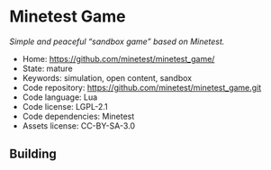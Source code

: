 # Minetest Game

_Simple and peaceful “sandbox game” based on Minetest._

- Home: https://github.com/minetest/minetest_game/
- State: mature
- Keywords: simulation, open content, sandbox
- Code repository: https://github.com/minetest/minetest_game.git
- Code language: Lua
- Code license: LGPL-2.1
- Code dependencies: Minetest
- Assets license: CC-BY-SA-3.0

## Building
